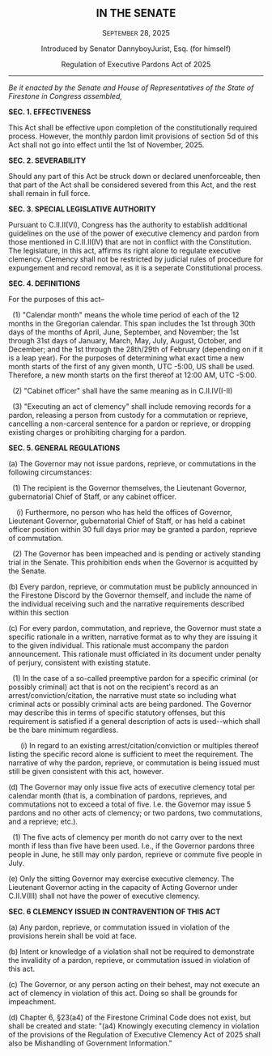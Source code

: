 <div align=center>

<h2> IN THE SENATE </h2>

S<small>EPTEMBER</small> 28, 2025

Introduced by Senator DannyboyJurist, Esq. (for himself)

Regulation of Executive Pardons Act of 2025

</div>

<hr>

*Be it enacted by the Senate and House of Representatives of the State of Firestone in Congress assembled,*

**SEC. 1. EFFECTIVENESS**

This Act shall be effective upon completion of the constitutionally required process. However, the monthly pardon limit provisions of section 5d of this Act shall not go into effect until the 1st of November, 2025.

**SEC. 2. SEVERABILITY**

Should any part of this Act be struck down or declared unenforceable, then that part of the Act shall be considered severed from this Act, and the rest shall remain in full force.

**SEC. 3. SPECIAL LEGISLATIVE AUTHORITY**

Pursuant to C.II.II(VI), Congress has the authority to establish additional guidelines on the use of the power of executive clemency and pardon from those mentioned in C.II.II(IV) that are not in conflict with the Constitution. The legislature, in this act, affirms its right alone to regulate executive clemency. Clemency shall not be restricted by judicial rules of procedure for expungement and record removal, as it is a seperate Constitutional process. 

**SEC. 4. DEFINITIONS**

For the purposes of this act–

&nbsp;&nbsp;(1) "Calendar month" means the whole time period of each of the 12 months in the Gregorian calendar. This span includes the 1st through 30th days of the months of April, June, September, and November; the 1st through 31st days of January, March, May, July, August, October, and December; and the 1st through the 28th/29th of February (depending on if it is a leap year). For the purposes of determining what exact time a new month starts of the first of any given month, UTC -5:00, US shall be used. Therefore, a new month starts on the first thereof at 12:00 AM, UTC -5:00.

&nbsp;&nbsp;(2) "Cabinet officer" shall have the same meaning as in C.II.IV(I-II)

&nbsp;&nbsp;(3) "Executing an act of clemency" shall include removing records for a pardon, releasing a person from custody for a commutation or reprieve, cancelling a non-carceral sentence for a pardon or reprieve, or dropping existing charges or prohibiting charging for a pardon.

**SEC. 5. GENERAL REGULATIONS**

(a) The Governor may not issue pardons, reprieve, or commutations in the following circumstances:

&nbsp;&nbsp;(1) The recipient is the Governor themselves, the Lieutenant Governor, gubernatorial Chief of Staff, or any cabinet officer. 

&nbsp;&nbsp;&nbsp;&nbsp;(i) Furthermore, no person who has held the offices of Governor, Lieutenant Governor, gubernatorial Chief of Staff, or has held a cabinet officer position within 30 full days prior may be granted a pardon, reprieve of commutation. 

&nbsp;&nbsp;(2) The Governor has been impeached and is pending or actively standing trial in the Senate. This prohibition ends when the Governor is acquitted by the Senate.

(b) Every pardon, reprieve, or commutation must be publicly announced in the Firestone Discord by the Governor themself, and include the name of the individual receiving such and the narrative requirements described within this section

(c) For every pardon, commutation, and reprieve, the Governor must state a specific rationale in a written, narrative format as to why they are issuing it to the given individual. This rationale must accompany the pardon announcement. This rationale must officiated in its document under penalty of perjury, consistent with existing statute. 

&nbsp;&nbsp;(1) In the case of a so-called preemptive pardon for a specific criminal (or possibly criminal) act that is not on the recipient's record as an arrest/conviction/citation, the narrative must state so including what criminal acts or possibly criminal acts are being pardoned. The Governor may describe this in terms of specific statutory offenses, but this requirement is satisfied if a general description of acts is used--which shall be the bare minimum regardless.

&nbsp;&nbsp;&nbsp;&nbsp;&nbsp;&nbsp;(i) In regard to an existing arrest/citation/conviction or multiples thereof listing the specific record alone is sufficient to meet the requirement. The narrative of why the pardon, reprieve, or commutation is being issued must still be given consistent with this act, however. 

(d) The Governor may only issue five acts of executive clemency total per calendar month (that is, a combination of pardons, reprieves, and commutations not to exceed a total of five. I.e. the Governor may issue 5 pardons and no other acts of clemency; or two pardons, two commutations, and a reprieve; etc.).

&nbsp;&nbsp;(1) The five acts of clemency per month do not carry over to the next month if less than five have been used. I.e., if the Governor pardons three people in June, he still may only pardon, reprieve or commute five people in July.

(e) Only the sitting Governor may exercise executive clemency. The Lieutenant Governor acting in the capacity of Acting Governor under C.II.V(III) shall not have the power of executive clemency. 

**SEC. 6 CLEMENCY ISSUED IN CONTRAVENTION OF THIS ACT**

(a) Any pardon, reprieve, or commutation issued in violation of the provisions herein shall be void at face. 

(b) Intent or knowledge of a violation shall not be required to demonstrate the invalidity of a pardon, reprieve, or commutation issued in violation of this act. 

(c) The Governor, or any person acting on their behest, may not execute an act of clemency in violation of this act. Doing so shall be grounds for impeachment. 

(d) Chapter 6, §23(a4) of the Firestone Criminal Code does not exist, but shall be created and state: "(a4) Knowingly executing clemency in violation of the provisions of the Regulation of Executive Clemency Act of 2025 shall also be Mishandling of Government Information."
